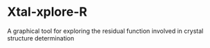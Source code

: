 # Xtal-xplore-R
A graphical tool for exploring the residual function involved in crystal structure determination
